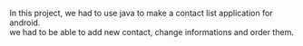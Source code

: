 In this project, we had to use java to make a contact list application for android.
<br/> we had to be able to add new contact, change informations and order them.
